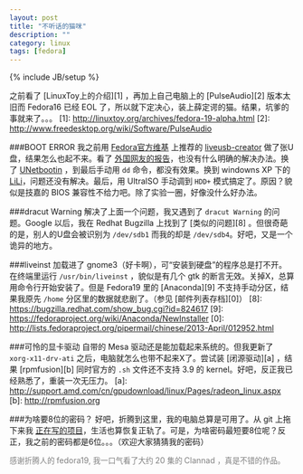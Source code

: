 ```yaml
---
layout: post
title: "不听话的猫咪"
description: ""
category: linux 
tags: [fedora]
---
```

{% include JB/setup %}

之前看了 [LinuxToy上的介绍][1] ，再加上自己电脑上的 [PulseAudio][2] 版本太旧而 Fedora16 已经 EOL 了，所以就下定决心，装上薛定谔的猫。结果，坑爹的事就来了。。。
[1]: http://linuxtoy.org/archives/fedora-19-alpha.html
[2]: http://www.freedesktop.org/wiki/Software/PulseAudio

###BOOT ERROR
我之前用 [Fedora官方维基][3] 上推荐的 [liveusb-creator][4] 做了张U盘，结果怎么也起不来。看了 [外国网友的报告][7]，也没有什么明确的解决办法。换了 [UNetbootin][5] ，到最后手动用 `dd` 命令，都没有效果。换到 windowns XP 下的 [LiLi][6]，问题还没有解决。最后，用 UltraISO 手动调到 `HDD+` 模式搞定了。原因？貌似是技嘉的 BIOS 兼容性不给力吧。除了实验一圈，好像没什么好办法。

[3]: https://fedoraproject.org/wiki/How_to_create_and_use_Live_USB/zh-cn
[4]: https://fedorahosted.org/liveusb-creator/
[5]: unetbootin.sourceforge.net
[6]: http://www.linuxliveusb.com/
[7]: https://fedorahosted.org/liveusb-creator/ticket/67


###dracut Warning
解决了上面一个问题，我又遇到了 `dracut Warning` 的问题。Google 以后，我在 Redhat Bugzilla 上找到了 [类似的问题][8] 。但很奇葩的是，别人的U盘会被识别为 `/dev/sdb1` 而我的却是 `/dev/sdb4`。好吧，又是一个诡异的地方。

###liveinst
加载进了 gnome3（好卡啊），可“安装到硬盘”的程序总是打不开。在终端里运行 `/usr/bin/liveinst` ，貌似是有几个 gtk 的断言无效。关掉X，总算用命令行开始安装了。但是 Fedora19 里的 [Anaconda][9] 不支持手动分区，结果我原先 `/home` 分区里的数据就悲剧了。（参见 [邮件列表存档][0]）
[8]: https://bugzilla.redhat.com/show_bug.cgi?id=824617
[9]: https://fedoraproject.org/wiki/Anaconda/NewInstaller
[0]: http://lists.fedoraproject.org/pipermail/chinese/2013-April/012952.html

###可怜的显卡驱动
自带的 Mesa 驱动还是能加载起来系统的。但我更新了 `xorg-x11-drv-ati` 之后，电脑就怎么也带不起来X了。尝试装 [闭源驱动][a] ，结果 [rpmfusion][b] 同时官方的 `.sh` 文件还不支持 3.9 的 kernel。好吧，反正我已经熟悉了，重装一次无压力。
[a]: http://support.amd.com/cn/gpudownload/linux/Pages/radeon_linux.aspx
[b]: http://rpmfusion.org

###为啥要8位的密码？
好吧，折腾到这里，我的电脑总算是可用了。从 git 上拖下来我 [正在写的项目][c]，生活也算恢复正轨了。可是，为啥密码最短要8位呢？反正，我之前的密码都是6位。。。（欢迎大家猜猜我的密码）

[c]: https://gitcafe.com/endle/FertileWasteland
<P STYLE="margin-bottom: 0in"><FONT COLOR="#808080"><FONT FACE="WenQuanYi Zen Hei Sharp"><FONT SIZE=2 STYLE="font-size: 10pt"><SPAN LANG="zh-CN">感谢折腾人的
</SPAN></FONT></FONT>fedora19, <FONT FACE="WenQuanYi Zen Hei Sharp"><FONT SIZE=2 STYLE="font-size: 10pt"><SPAN LANG="zh-CN">我一口气看了大约
</SPAN></FONT></FONT>20 <FONT FACE="WenQuanYi Zen Hei Sharp"><FONT SIZE=2 STYLE="font-size: 10pt"><SPAN LANG="zh-CN">集的
</SPAN></FONT></FONT>Clannad <FONT FACE="WenQuanYi Zen Hei Sharp"><FONT SIZE=2 STYLE="font-size: 10pt"><SPAN LANG="zh-CN">，真是不错的作品。</SPAN></FONT></FONT></FONT></P>
